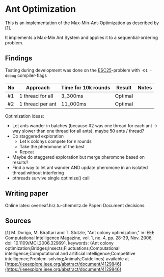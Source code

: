 # Ant Optimization

This is an implementation of the Max-Min-Ant-Optimization as described by [1].

It implements a Max-Min Ant System and applies it to a sequential-ordering problem.


## Findings

Testing during development was done on the [ESC25](problems/ESC25.sop)-problem with `-O1 -debug` compiler-flags

|No|Approach|Time for 10k rounds|Result|Notes|
|--|--------|-------------------|------|-----|
|#1|1 thread for all|3_300ms|Optimal||
|#2|1 thread per ant|11_000ms|Optimal||

Optimization ideas:
- Let ants wander in batches (because #2 was one thread for each ant -> way slower than one thread for all ants), maybe 50 ants / thread?
- Do staggered exploration
  - Let k colonys compete for n rounds
  - Take the pheromone of the best
  - Repeat
- Maybe do staggered exploration but merge pheromone based on results? 
- Find a way to let ant wander AND update pheromone in an isolated thread without interfering
- pthreads survive single optimize() call

## Writing paper

Online latex: overleaf.hrz.tu-chemnitz.de
Paper: Document decisions


## Sources

[1] M. Dorigo, M. Birattari and T. Stutzle, "Ant colony optimization," in IEEE Computational Intelligence Magazine, vol. 1, no. 4, pp. 28-39, Nov. 2006, doi: 10.1109/MCI.2006.329691. keywords: {Ant colony optimization;Bridges;Insects;Fluctuations;Computational intelligence;Computational and artificial intelligence;Competitive intelligence;Problem-solving;Animals;Guidelines} available at [https://ieeexplore.ieee.org/abstract/document/4129846](https://ieeexplore.ieee.org/abstract/document/4129846)


